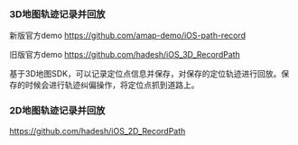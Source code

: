[](https://developer.amap.com/faq/ios/map-sdk/cover/43060)


### 3D地图轨迹记录并回放
新版官方demo
https://github.com/amap-demo/iOS-path-record

旧版官方demo
https://github.com/hadesh/iOS_3D_RecordPath

基于3D地图SDK，可以记录定位点信息并保存，对保存的定位轨迹进行回放。保存的时候会进行轨迹纠偏操作，将定位点抓到道路上。



### 2D地图轨迹记录并回放
https://github.com/hadesh/iOS_2D_RecordPath